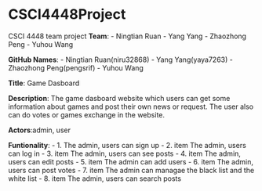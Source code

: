 # CSCI4448Project
CSCI 4448 team project
**Team**: - Ningtian Ruan
          - Yang Yang
          - Zhaozhong Peng
          - Yuhou Wang
          
**GitHub Names**: - Ningtian Ruan(niru32868)
                  - Yang Yang(yaya7263)
                  - Zhaozhong Peng(pengsrif)
                  - Yuhou Wang
                  
**Title**: Game Dasboard

**Description**: The game dasboard website which users can get some information about games and post their own news or request. The user also can do votes or games exchange in the website.

**Actors**:admin, user

**Funtionality**: 
                  - 1. The admin, users can sign up
                  - 2. item The admin, users can log in
                  - 3. item The admin, users can see posts
                  - 4. item The admin, users can edit posts
                  - 5. item The admin can add users
                  - 6. item The admin, users can post votes
                  - 7. item The admin can managae the black list and the white list
                  - 8. item The admin, users can search posts
